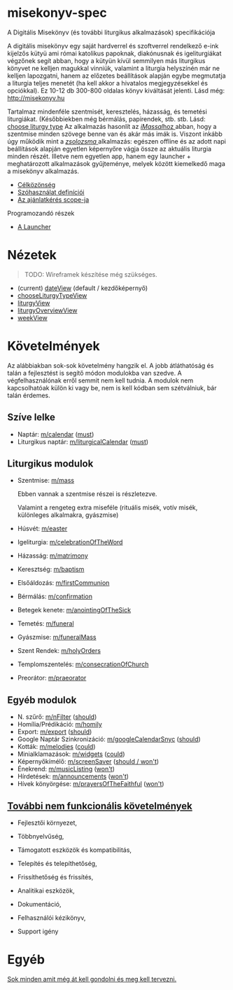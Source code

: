 # misekonyv-spec
A Digitális Misekönyv (és további liturgikus alkalmazások) specifikációja

A digitális misekönyv egy saját hardverrel és szoftverrel rendelkező e-ink kijelzős kütyü ami római katolikus papoknak, diakónusnak és igeliturgiákat végzőnek segít abban, hogy a kütyün kívül semmilyen más liturgikus könyvet ne kelljen magukkal vinniük, valamint a liturgia helyszínén már ne kelljen lapozgatni, hanem az előzetes beállítások alapján egybe megmutatja a liturgia teljes menetét (ha kell akkor a hivatalos megjegyzésekkel és opciókkal). Ez 10-12 db 300-800 oldalas könyv kiváltását jelenti. Lásd még: http://misekonyv.hu

Tartalmaz mindenféle szentmisét, keresztelés, házasság, és temetési liturgiákat. (Későbbiekben még bérmálás, papirendek, stb. stb. Lásd: [choose liturgy type](views/chooseLiturgyType.md) Az alkalmazás hasonlít az [*iMassal*hoz ](http://www.imissal.com/)abban, hogy a szentmise minden szövege benne van és akár más imák is. Viszont inkább úgy működik mint a [*zsolozsma* ](https://lh.kbs.sk/hu/default.htm)alkalmazás: egészen offline és az adott napi beállítások alapján egyetlen képernyőre vágja össze az aktuális liturgia minden részét. Illetve nem egyetlen app, hanem egy launcher + meghatározott alkalmazások gyűjteménye, melyek között kiemelkedő maga a misekönyv alkalmazás. 

- [Célközönség](target.md)
- [Szóhasználat definíciói](definitions.md)
- [Az ajánlatkérés scope-ja](inquiry.md)

Programozandó részek
- [A Launcher](thelauncher.md)

# Nézetek

> TODO: Wireframek készítése még szükséges.

- (current) [dateView](views/date.md) (default / kezdőképernyő)
- [chooseLiturgyTypeView](views/chooseLiturgyType.md)
- [liturgyView](views/liturgy.md)
- [liturgyOverviewView](views/liturgyOverview.md)
- [weekView](views/week.md)



# Követelmények

Az alábbiakban sok-sok követelmény hangzik el. A jobb átláthatóság és talán a fejlesztést is segítő módon modulokba van szedve. A végfelhasználónak erről semmit nem kell tudnia. A modulok nem kapcsolhatóak külön ki vagy be, nem is kell kódban sem szétválniuk, bár talán érdemes.


## Szíve lelke
- Naptár: [m/calendar](modules/calendar.md) ([must](definitions.md#priorities))
- Liturgikus naptár: [m/liturgicalCalendar](modules/liturgicalCalendar.md) ([must](definitions.md#priorities))
## Liturgikus modulok
- Szentmise: [m/mass](modules/mass.md)

  Ebben vannak a szentmise részei is részletezve.

  Valamint a rengeteg extra miseféle (rituális misék, votív misék, különleges alkalmakra, gyászmise)

- Húsvét: [m/easter](modules/easter.md)

- Igeliturgia: [m/celebrationOfTheWord](modules/celebrationOfTheWord.md)

- Házasság: [m/matrimony](modules/matrimony.md)

- Keresztség: [m/baptism](modules/baptism.md)

- Elsőáldozás: [m/firstCommunion](modules/firstCommunion.md)

- Bérmálás: [m/confirmation](modules/confirmation.md)

- Betegek kenete: [m/anointingOfTheSick](modules/anointingOfTheSick.md)

- Temetés: [m/funeral](modules/funeral.md)

- Gyászmise: [m/funeralMass](modules/funeralMass.md)

- Szent Rendek: [m/holyOrders](modules/holyOrders.md)

- Templomszentelés: [m/consecrationOfChurch](modules/consecrationOfChurch.md)

- Preorátor: [m/praeorator](modules/praeorator.md)
## Egyéb modulok
- N. szűrő: [m/nFilter](modules/nFilter.md) ([should](definitions.md#priorities))
- Homília/Prédikáció: [m/homily](modules/homily.md)
- Export: [m/export](modules/export.md) ([should](definitions.md#priorities))
- Google Naptár Szinkronizáció: [m/googleCalendarSnyc](modules/googleCalendarSnyc.md)  ([should](definitions.md#priorities))
- Kották: [m/melodies](modules/melodies.md) ([could](definitions.md#priorities))
- Minialklamazások: [m/widgets](modules/widgets.md) ([could](definitions.md#priorities))
- Képernyőkímélő: [m/screenSaver](modules/screenSaver.md) ([should / won't](definitions.md#priorities))
- Énekrend: [m/musicListing](modules/musicListing.md) ([won't](definitions.md#priorities))
- Hírdetések: [m/announcements](modules/announcements.md) ([won't](definitions.md#priorities))
- Hívek könyörgése: [m/prayersOfTheFaithful](modules/prayersOfTheFaithful.md) ([won't](definitions.md#priorities))

## [További nem funkcionális követelmények](nonFunctionalRequirements.md)

- Fejlesztői környezet, 

- Többnyelvűség, 

- Támogatott eszközök és kompatibilitás, 

- Telepítés és telepíthetőség, 

- Frissíthetőség és frissítés, 

- Analitikai eszközök, 

- Dokumentáció, 

- Felhasználói kézikönyv, 

- Support igény

  

# Egyéb 


[Sok minden amit még át kell gondolni és meg kell tervezni.](inProgress.md)

